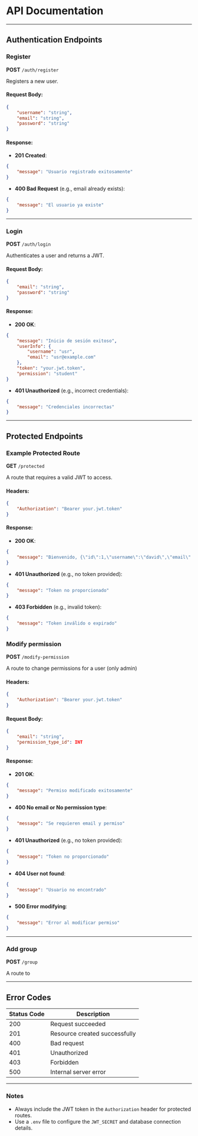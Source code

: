 # API Documentation

---

## Authentication Endpoints

### **Register**
**POST** `/auth/register`

Registers a new user.

#### **Request Body:**
```json
{
    "username": "string",
    "email": "string",
    "password": "string"
}
```

#### **Response:**
- **201 Created**:
```json
{
    "message": "Usuario registrado exitosamente"
}
```

- **400 Bad Request** (e.g., email already exists):
```json
{
    "message": "El usuario ya existe"
}
```

---

### **Login**
**POST** `/auth/login`

Authenticates a user and returns a JWT.

#### **Request Body:**
```json
{
    "email": "string",
    "password": "string"
}
```

#### **Response:**
- **200 OK**:
```json
{
    "message": "Inicio de sesión exitoso",
    "userInfo": {
        "username": "usr",
        "email": "usr@example.com"
    },
    "token": "your.jwt.token",
    "permission": "student"
}
```

- **401 Unauthorized** (e.g., incorrect credentials):
```json
{
    "message": "Credenciales incorrectas"
}
```

---

## Protected Endpoints

### **Example Protected Route**
**GET** `/protected`

A route that requires a valid JWT to access.

#### **Headers:**
```json
{
    "Authorization": "Bearer your.jwt.token"
}
```

#### **Response:**
- **200 OK**:
```json
{
    "message": "Bienvenido, {\"id\":1,\"username\":\"david\",\"email\":\"david@example.com\",\"iat\":1678376478,\"exp\":1678380078}"
}
```

- **401 Unauthorized** (e.g., no token provided):
```json
{
    "message": "Token no proporcionado"
}
```

- **403 Forbidden** (e.g., invalid token):
```json
{
    "message": "Token inválido o expirado"
}
```

### **Modify permission**
**POST** `/modify-permission`

A route to change permissions for a user (only admin)

#### **Headers:**
```json
{
    "Authorization": "Bearer your.jwt.token"
}
```
#### **Request Body:**
```json
{
    "email": "string",
    "permission_type_id": INT
}
```

#### **Response:**
- **201 OK**:
```json
{
    "message": "Permiso modificado exitosamente"
}
```

- **400 No email or No permission type**:
```json
{
    "message": "Se requieren email y permiso"
}
```

- **401 Unauthorized** (e.g., no token provided):
```json
{
    "message": "Token no proporcionado"
}
```

- **404 User not found**:
```json
{
    "message": "Usuario no encontrado"
}
```

- **500 Error modifying**:
```json
{
    "message": "Error al modificar permiso"
}
```

---

### **Add group**
**POST** `/group`

A route to

---

## Error Codes

| Status Code | Description                  |
|-------------|------------------------------|
| 200         | Request succeeded            |
| 201         | Resource created successfully|
| 400         | Bad request                  |
| 401         | Unauthorized                 |
| 403         | Forbidden                    |
| 500         | Internal server error        |

---

### Notes
- Always include the JWT token in the `Authorization` header for protected routes.
- Use a `.env` file to configure the `JWT_SECRET` and database connection details.

